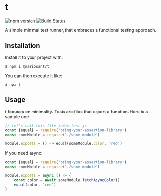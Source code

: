 # t
[![npm version](https://badge.fury.io/js/%40mariosant%2Ft.svg)](https://badge.fury.io/js/%40mariosant%2Ft) [![Build Status](https://travis-ci.org/mariosant/t.svg?branch=master)](https://travis-ci.org/mariosant/t)

A simple minimal test runner, that embraces a functional testing approach.

## Installation

Install it to your project with:

```
$ npm i @mariosant/t
```

You can then execute it like:

```
$ npx t
```

## Usage

t focuses on minimality. Tests are files that export a function. Here is a sample one

``` javascript
// let's call this file index.test.js
const {equal} = require('bring-your-assertion-library')
const someModule = require('./some-module')

module.exports = () => equal(someModule.color, 'red')
```

If you need async:

``` javascript
const {equal} = require('bring-your-assertion-library')
const someModule = require('./some-module')

module.exports = async () => {
	const color = await someModule.fetchAsyncColor()
	equal(color, 'red')
}
```
